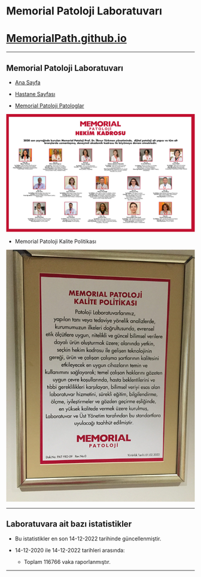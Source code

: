 Memorial Patoloji Laboratuvarı
================

# [MemorialPath.github.io](https://memorialpath.github.io/)

------------------------------------------------------------------------

## Memorial Patoloji Laboratuvarı

- [Ana Sayfa](https://patoloji.memorial.com.tr/)

- [Hastane
  Sayfası](https://www.memorial.com.tr/tibbi-birimlerimiz/patoloji-merkezi)

- [Memorial Patoloji
  Patologlar](https://patoloji.memorial.com.tr/Home/Index#hekimlerimiz)

[![](./images/Memorial-Patoloji-Hekim-Kadrosu.jpeg)](./images/Memorial-Patoloji-Hekim-Kadrosu.jpeg)

- Memorial Patoloji Kalite Politikası

[![](./images/Memorial-Patoloji-Kalite-Politikasi.JPG)](./images/Memorial-Patoloji-Kalite-Politikasi.JPG)

------------------------------------------------------------------------

## Laboratuvara ait bazı istatistikler

- Bu istatistikler en son 14-12-2022 tarihinde güncellenmiştir.

- 14-12-2020 ile 14-12-2022 tarihleri arasında:

  - Toplam 116766 vaka raporlanmıştır.

------------------------------------------------------------------------
